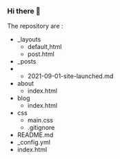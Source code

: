 ### Hi there 👋

<!--
**pooja-meledath/pooja-meledath** is a ✨ _special_ ✨ repository because its `README.md` (this file) appears on your GitHub profile.

Here are some ideas to get you started:

- 🔭 I’m currently working on ...
- 🌱 I’m currently learning ...
- 👯 I’m looking to collaborate on ...
- 🤔 I’m looking for help with ...
- 💬 Ask me about ...
- 📫 How to reach me: ...
- 😄 Pronouns: ...
- ⚡ Fun fact: ...
-->The repository are :
- _layouts
   - default,html
   - post.html
- _posts
-  - 2021-09-01-site-launched.md
- about
   - index.html
- blog
   - index.html 
- css
  - main.css
  - .gitignore
- README.md
- _config.yml
- index.html



